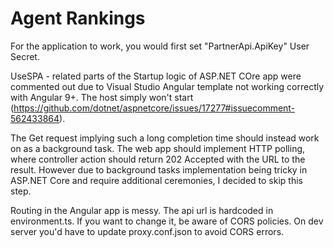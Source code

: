 # Agent Rankings

For the application to work, you would first set "PartnerApi.ApiKey" User Secret.

UseSPA - related parts of the Startup logic of ASP.NET COre app were commented out due to Visual Studio
Angular template not working correctly with Angular 9+. 
The host simply won't start (https://github.com/dotnet/aspnetcore/issues/17277#issuecomment-562433864).

The Get request implying such a long completion time should instead work on as a background task. 
The web app should implement HTTP polling, where controller action should return 202 Accepted with the URL to the result. However due to background tasks 
implementation being tricky in ASP.NET Core and require additional ceremonies, I decided to skip this step.

Routing in the Angular app is messy. 
The api url is hardcoded in environment.ts. If you want to change it, be aware of CORS policies.
On dev server you'd have to update proxy.conf.json to avoid CORS errors.
